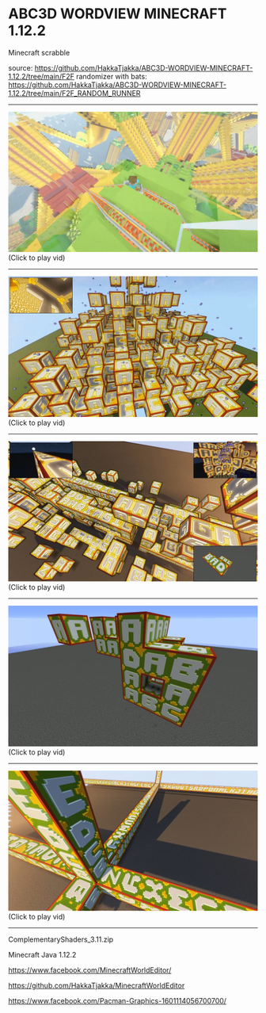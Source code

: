 # ABC3D WORDVIEW MINECRAFT 1.12.2
 Minecraft scrabble

source: https://github.com/HakkaTjakka/ABC3D-WORDVIEW-MINECRAFT-1.12.2/tree/main/F2F
randomizer with bats: https://github.com/HakkaTjakka/ABC3D-WORDVIEW-MINECRAFT-1.12.2/tree/main/F2F_RANDOM_RUNNER

***
[![Demo CountPages alpha](https://github.com/HakkaTjakka/ABC3D-WORDVIEW-MINECRAFT-1.12.2/blob/main/train_maze2.jpg)](https://www.youtube.com/embed/51gTUtrv2kw)
(Click to play vid)
***
[![Demo CountPages alpha](https://github.com/HakkaTjakka/ABC3D-WORDVIEW-MINECRAFT-1.12.2/blob/main/wordview_upgrade2.jpg)](https://www.youtube.com/embed/D7UBZlr9k7o)
(Click to play vid)
***
[![Demo CountPages alpha](https://github.com/HakkaTjakka/ABC3D-WORDVIEW-MINECRAFT-1.12.2/blob/main/wordview_update.jpg)](https://www.youtube.com/embed/llx70TWFPRE)
(Click to play vid)
***
[![Demo CountPages alpha](https://github.com/HakkaTjakka/ABC3D-WORDVIEW-MINECRAFT-1.12.2/blob/main/wordview_upgrade.jpg)](https://www.youtube.com/embed/_6mdd3ePO_o)
(Click to play vid)
***
[![Demo CountPages alpha](https://github.com/HakkaTjakka/ABC3D-WORDVIEW-MINECRAFT-1.12.2/blob/main/wordview.jpg)](https://www.youtube.com/embed/clTR1BpUwWs)
(Click to play vid)
***

ComplementaryShaders_3.11.zip

Minecraft Java 1.12.2

https://www.facebook.com/MinecraftWorldEditor/

https://github.com/HakkaTjakka/MinecraftWorldEditor

https://www.facebook.com/Pacman-Graphics-1601114056700700/

